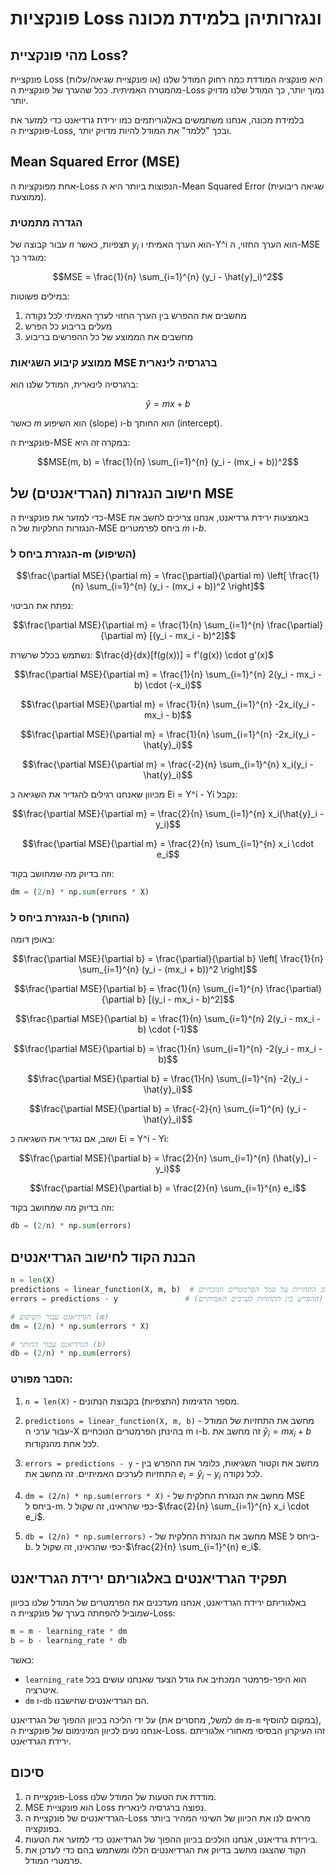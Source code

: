 # פונקציות Loss ונגזרותיהן בלמידת מכונה

## מהי פונקציית Loss?

פונקציית Loss (או פונקציית שגיאה/עלות) היא פונקציה המודדת כמה רחוק המודל שלנו מהמטרה האמיתית. ככל שהערך של פונקציית ה-Loss נמוך יותר, כך המודל שלנו מדויק יותר.

בלמידת מכונה, אנחנו משתמשים באלגוריתמים כמו ירידת גרדיאנט כדי למזער את פונקציית ה-Loss, ובכך "ללמד" את המודל להיות מדויק יותר.

## Mean Squared Error (MSE)

אחת מפונקציות ה-Loss הנפוצות ביותר היא ה-Mean Squared Error (שגיאה ריבועית ממוצעת).

### הגדרה מתמטית

עבור קבוצה של $n$ תצפיות, כאשר $y_i$ הוא הערך האמיתי ו-Y^i הוא הערך החזוי, ה-MSE מוגדר כך:

$$MSE = \frac{1}{n} \sum_{i=1}^{n} (y_i - \hat{y}_i)^2$$

במילים פשוטות:
1. מחשבים את ההפרש בין הערך החזוי לערך האמיתי לכל נקודה
2. מעלים בריבוע כל הפרש
3. מחשבים את הממוצע של כל ההפרשים בריבוע

### ממוצע קיבוע השגיאות MSE ברגרסיה לינארית

ברגרסיה לינארית, המודל שלנו הוא:

$$\hat{y} = mx + b$$

כאשר $m$ הוא השיפוע (slope) ו-b הוא החותך (intercept).

פונקציית ה-MSE במקרה זה היא:

$$MSE(m, b) = \frac{1}{n} \sum_{i=1}^{n} (y_i - (mx_i + b))^2$$

## חישוב הנגזרות (הגרדיאנטים) של MSE

כדי למזער את פונקציית ה-MSE באמצעות ירידת גרדיאנט, אנחנו צריכים לחשב את הנגזרות החלקיות של ה-MSE ביחס לפרמטרים $m$ ו-$b$.

### הנגזרת ביחס ל-m (השיפוע)

$$\frac{\partial MSE}{\partial m} = \frac{\partial}{\partial m} \left[ \frac{1}{n} \sum_{i=1}^{n} (y_i - (mx_i + b))^2 \right]$$

נפתח את הביטוי:

$$\frac{\partial MSE}{\partial m} = \frac{1}{n} \sum_{i=1}^{n} \frac{\partial}{\partial m} [(y_i - mx_i - b)^2]$$

נשתמש בכלל שרשרת: $\frac{d}{dx}[f(g(x))] = f'(g(x)) \cdot g'(x)$

$$\frac{\partial MSE}{\partial m} = \frac{1}{n} \sum_{i=1}^{n} 2(y_i - mx_i - b) \cdot (-x_i)$$

$$\frac{\partial MSE}{\partial m} = \frac{1}{n} \sum_{i=1}^{n} -2x_i(y_i - mx_i - b)$$

$$\frac{\partial MSE}{\partial m} = \frac{1}{n} \sum_{i=1}^{n} -2x_i(y_i - \hat{y}_i)$$

$$\frac{\partial MSE}{\partial m} = \frac{-2}{n} \sum_{i=1}^{n} x_i(y_i - \hat{y}_i)$$

מכיוון שאנחנו רגילים להגדיר את השגיאה כ Ei = Y^i - Yi נקבל:

$$\frac{\partial MSE}{\partial m} = \frac{2}{n} \sum_{i=1}^{n} x_i(\hat{y}_i - y_i)$$

$$\frac{\partial MSE}{\partial m} = \frac{2}{n} \sum_{i=1}^{n} x_i \cdot e_i$$

וזה בדיוק מה שמחושב בקוד:

```python
dm = (2/n) * np.sum(errors * X)
```

### הנגזרת ביחס ל-b (החותך)

באופן דומה:

$$\frac{\partial MSE}{\partial b} = \frac{\partial}{\partial b} \left[ \frac{1}{n} \sum_{i=1}^{n} (y_i - (mx_i + b))^2 \right]$$

$$\frac{\partial MSE}{\partial b} = \frac{1}{n} \sum_{i=1}^{n} \frac{\partial}{\partial b} [(y_i - mx_i - b)^2]$$

$$\frac{\partial MSE}{\partial b} = \frac{1}{n} \sum_{i=1}^{n} 2(y_i - mx_i - b) \cdot (-1)$$

$$\frac{\partial MSE}{\partial b} = \frac{1}{n} \sum_{i=1}^{n} -2(y_i - mx_i - b)$$

$$\frac{\partial MSE}{\partial b} = \frac{1}{n} \sum_{i=1}^{n} -2(y_i - \hat{y}_i)$$

$$\frac{\partial MSE}{\partial b} = \frac{-2}{n} \sum_{i=1}^{n} (y_i - \hat{y}_i)$$

ושוב, אם נגדיר את השגיאה כ Ei = Y^i - Yi:

$$\frac{\partial MSE}{\partial b} = \frac{2}{n} \sum_{i=1}^{n} (\hat{y}_i - y_i)$$

$$\frac{\partial MSE}{\partial b} = \frac{2}{n} \sum_{i=1}^{n} e_i$$

וזה בדיוק מה שמחושב בקוד:

```python
db = (2/n) * np.sum(errors)
```

## הבנת הקוד לחישוב הגרדיאנטים

```python
n = len(X)
predictions = linear_function(X, m, b)  # חישוב התחזיות על סמך הפרמטרים הנוכחיים
errors = predictions - y               # חישוב השגיאות (ההפרש בין התחזיות לערכים האמיתיים)

# הגרדיאנט עבור השיפוע (m)
dm = (2/n) * np.sum(errors * X)

# הגרדיאנט עבור החותך (b)
db = (2/n) * np.sum(errors)
```

### הסבר מפורט:

1. `n = len(X)` - מספר הדגימות (התצפיות) בקבוצת הנתונים.

2. `predictions = linear_function(X, m, b)` - מחשב את התחזיות של המודל עבור ערכי ה-X בהינתן הפרמטרים הנוכחיים m ו-b. זה מחשב את $\hat{y}_i = mx_i + b$ לכל אחת מהנקודות.

3. `errors = predictions - y` - מחשב את וקטור השגיאות, כלומר את ההפרש בין התחזיות לערכים האמיתיים. זה מחשב את $e_i = \hat{y}_i - y_i$ לכל נקודה.

4. `dm = (2/n) * np.sum(errors * X)` - מחשב את הנגזרת החלקית של MSE ביחס ל-m. כפי שהראינו, זה שקול ל-$\frac{2}{n} \sum_{i=1}^{n} x_i \cdot e_i$.

5. `db = (2/n) * np.sum(errors)` - מחשב את הנגזרת החלקית של MSE ביחס ל-b. כפי שהראינו, זה שקול ל-$\frac{2}{n} \sum_{i=1}^{n} e_i$.

## תפקיד הגרדיאנטים באלגוריתם ירידת הגרדיאנט

באלגוריתם ירידת הגרדיאנט, אנחנו מעדכנים את הפרמטרים של המודל שלנו בכיוון שמוביל להפחתה בערך של פונקציית ה-Loss:

```python
m = m - learning_rate * dm
b = b - learning_rate * db
```

כאשר:
- `learning_rate` הוא היפר-פרמטר המכתיב את גודל הצעד שאנחנו עושים בכל איטרציה.
- `dm` ו-`db` הם הגרדיאנטים שחישבנו.

על ידי הליכה בכיוון ההפוך של הגרדיאנט (למשל, מחסרים את `dm` מ-`m` במקום להוסיף), אנחנו נעים לכיוון המינימום של פונקציית ה-Loss. זהו העיקרון הבסיסי מאחורי אלגוריתם ירידת הגרדיאנט.

## סיכום

1. פונקציית ה-Loss מודדת את הטעות של המודל שלנו.
2. MSE הוא פונקציית Loss נפוצה ברגרסיה לינארית.
3. הגרדיאנטים של פונקציית ה-Loss מראים לנו את הכיוון של השינוי המהיר ביותר בפונקציה.
4. בירידת גרדיאנט, אנחנו הולכים בכיוון ההפוך של הגרדיאנט כדי למזער את הטעות.
5. הקוד שהצגנו מחשב בדיוק את הגרדיאנטים הללו ומשתמש בהם כדי לעדכן את פרמטרי המודל.
